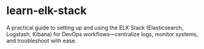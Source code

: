# learn-elk-stack
A practical guide to setting up and using the ELK Stack (Elasticsearch, Logstash, Kibana) for DevOps workflows—centralize logs, monitor systems, and troubleshoot with ease.
